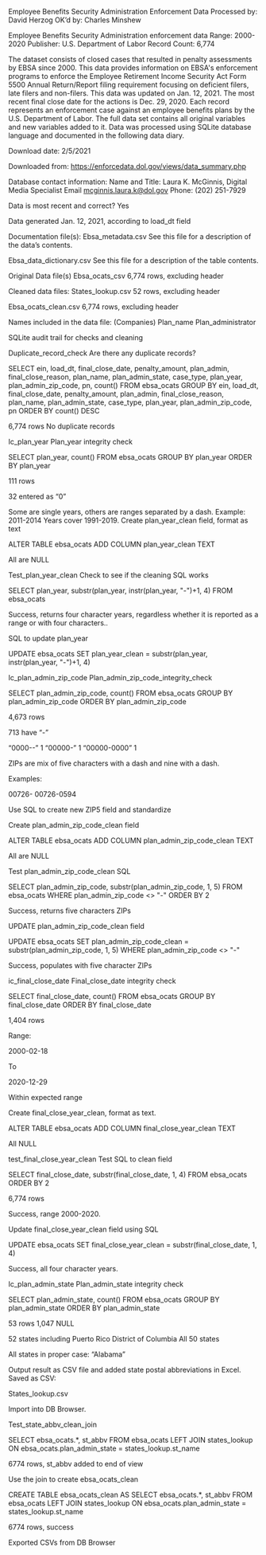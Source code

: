 

Employee Benefits Security Administration Enforcement Data
Processed by: David Herzog
OK’d by: Charles Minshew

Employee Benefits Security Administration enforcement data
Range: 2000-2020 Publisher: U.S. Department of Labor
Record Count: 6,774

The dataset consists of closed cases that resulted in penalty assessments by EBSA since 2000. This data provides information on EBSA's enforcement programs to enforce the Employee Retirement Income Security Act Form 5500 Annual Return/Report filing requirement focusing on deficient filers, late filers and non-filers. This data was updated on Jan. 12, 2021. The most recent final close date for the actions is Dec. 29, 2020. Each record represents an enforcement case against an employee benefits plans by the U.S. Department of Labor. The full data set contains all original variables and new variables added to it. Data was processed using SQLite database language and documented in the following data diary.

Download date:
2/5/2021

Downloaded from:
https://enforcedata.dol.gov/views/data_summary.php

Database contact information:
Name and Title: Laura K. McGinnis, Digital Media Specialist
Email mcginnis.laura.k@dol.gov
Phone: (202) 251-7929

Data is most recent and correct?
Yes

Data generated
Jan. 12, 2021, according to load_dt field

Documentation file(s):
Ebsa_metadata.csv
See this file for a description of the data’s contents.

Ebsa_data_dictionary.csv
See this file for a description of the table contents.


Original Data file(s)
Ebsa_ocats_csv
6,774 rows, excluding header

Cleaned data files:
States_lookup.csv
52 rows, excluding header

Ebsa_ocats_clean.csv
6,774 rows, excluding header





Names included in the data file: (Companies)
Plan_name
Plan_administrator



SQLite audit trail for checks and cleaning

Duplicate_record_check
Are there any duplicate records?

SELECT ein, load_dt, final_close_date, penalty_amount, plan_admin, final_close_reason, plan_name, plan_admin_state, case_type, plan_year, plan_admin_zip_code, pn, count()
FROM ebsa_ocats
GROUP BY ein, load_dt, final_close_date, penalty_amount, plan_admin, final_close_reason, plan_name, plan_admin_state, case_type, plan_year, plan_admin_zip_code, pn
ORDER BY count() DESC

6,774 rows
No duplicate records


Ic_plan_year
Plan_year integrity check

SELECT plan_year, count()
FROM ebsa_ocats
GROUP BY plan_year
ORDER BY plan_year

111 rows

32 entered as “0”

Some are single years, others are ranges separated by a dash.
Example: 2011-2014
Years cover 1991-2019.
Create plan_year_clean field, format as text

ALTER TABLE ebsa_ocats ADD COLUMN plan_year_clean TEXT

All are NULL

Test_plan_year_clean
Check to see if the cleaning SQL works

SELECT plan_year, substr(plan_year, instr(plan_year, "-")+1, 4)
FROM ebsa_ocats

Success, returns four character years, regardless whether it is reported as a range or with four characters..

SQL to update plan_year

UPDATE ebsa_ocats
SET plan_year_clean = substr(plan_year, instr(plan_year, "-")+1, 4)





Ic_plan_admin_zip_code
Plan_admin_zip_code_integrity_check

SELECT plan_admin_zip_code, count()
FROM ebsa_ocats
GROUP BY plan_admin_zip_code
ORDER BY plan_admin_zip_code

4,673 rows

713 have “-”

“0000--”    1
“00000-”    1
“00000-0000”    1

ZIPs are mix of five characters with a dash and nine with a dash.

Examples:


00726-
00726-0594



Use SQL to create new ZIP5 field and standardize

Create plan_admin_zip_code_clean field

ALTER TABLE ebsa_ocats ADD COLUMN plan_admin_zip_code_clean TEXT

All are NULL


Test plan_admin_zip_code_clean SQL

SELECT plan_admin_zip_code, substr(plan_admin_zip_code, 1, 5)
FROM ebsa_ocats
WHERE plan_admin_zip_code <> "-"
ORDER BY 2

Success, returns five characters ZIPs


UPDATE plan_admin_zip_code_clean field

UPDATE ebsa_ocats
SET plan_admin_zip_code_clean = substr(plan_admin_zip_code, 1, 5)
WHERE plan_admin_zip_code <> "-"

Success, populates with five character ZIPs




ic_final_close_date
Final_close_date integrity check

SELECT final_close_date, count()
FROM ebsa_ocats
GROUP BY final_close_date
ORDER BY final_close_date

1,404 rows

Range:

2000-02-18


To


2020-12-29



Within expected range


Create final_close_year_clean, format as text.

ALTER TABLE ebsa_ocats ADD COLUMN final_close_year_clean TEXT

All NULL


test_final_close_year_clean
Test SQL to clean field

SELECT final_close_date, substr(final_close_date, 1, 4)
FROM ebsa_ocats
ORDER BY 2

6,774 rows

Success, range 2000-2020.


Update final_close_year_clean field using SQL

UPDATE ebsa_ocats
SET final_close_year_clean = substr(final_close_date, 1, 4)


Success, all four character years.


Ic_plan_admin_state
Plan_admin_state integrity check

SELECT plan_admin_state, count()
FROM ebsa_ocats
GROUP BY plan_admin_state
ORDER BY plan_admin_state

53 rows
1,047 NULL

52 states including
Puerto Rico
District of Columbia
All 50 states

All states in proper case:
“Alabama”

Output result as CSV file and added state postal abbreviations in Excel. Saved as CSV:

States_lookup.csv

Import into DB Browser.


Test_state_abbv_clean_join

SELECT ebsa_ocats.*, st_abbv
FROM ebsa_ocats
LEFT JOIN states_lookup ON ebsa_ocats.plan_admin_state = states_lookup.st_name

6774 rows, st_abbv added to end of view


Use the join to create ebsa_ocats_clean

CREATE TABLE ebsa_ocats_clean AS
SELECT ebsa_ocats.*, st_abbv
FROM ebsa_ocats
LEFT JOIN states_lookup ON ebsa_ocats.plan_admin_state = states_lookup.st_name

6774 rows, success

Exported CSVs from DB Browser







